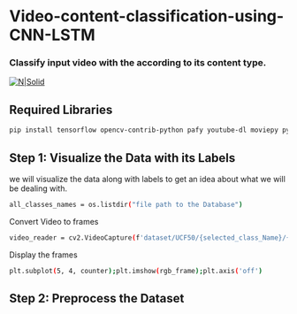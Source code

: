 # Video-content-classification-using-CNN-LSTM
### Classify input video with the according to its content type.

[![N|Solid](https://www.gstatic.com/devrel-devsite/prod/v0009e14c1212eb34a833a614ba55cbefddb8efdabe01fcac037dbc181c8c3153/tensorflow/images/lockup.svg)](https://nodesource.com/products/nsolid)




## Required Libraries


```sh
pip install tensorflow opencv-contrib-python pafy youtube-dl moviepy pydot
```



## Step 1: Visualize the Data with its Labels

we will visualize the data along with labels to get an idea about what we will be dealing with.

```sh
all_classes_names = os.listdir("file path to the Database")
```
Convert Video to frames
```sh
video_reader = cv2.VideoCapture(f'dataset/UCF50/{selected_class_Name}/{selected_video_file_name}')
```
Display the frames
 ```sh
plt.subplot(5, 4, counter);plt.imshow(rgb_frame);plt.axis('off')
```

## Step 2: Preprocess the Dataset
